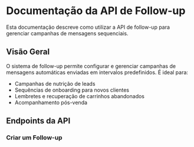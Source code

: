 # Documentação da API de Follow-up

Esta documentação descreve como utilizar a API de follow-up para gerenciar campanhas de mensagens sequenciais.

## Visão Geral

O sistema de follow-up permite configurar e gerenciar campanhas de mensagens automáticas enviadas em intervalos predefinidos. É ideal para:

- Campanhas de nutrição de leads
- Sequências de onboarding para novos clientes
- Lembretes e recuperação de carrinhos abandonados
- Acompanhamento pós-venda

## Endpoints da API

### Criar um Follow-up

